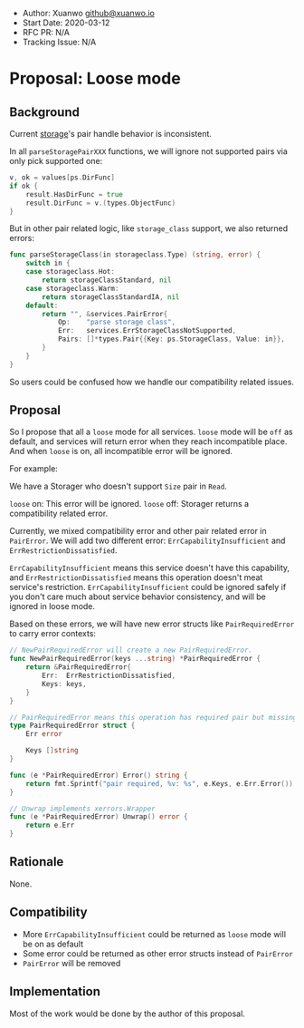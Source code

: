 - Author: Xuanwo <github@xuanwo.io>
- Start Date: 2020-03-12
- RFC PR: N/A
- Tracking Issue: N/A

# Proposal: Loose mode

## Background

Current [storage]'s pair handle behavior is inconsistent.

In all `parseStoragePairXXX` functions, we will ignore not supported pairs via only pick supported one:

```go
v, ok = values[ps.DirFunc]
if ok {
    result.HasDirFunc = true
    result.DirFunc = v.(types.ObjectFunc)
}
```

But in other pair related logic, like `storage_class` support, we also returned errors:

```go
func parseStorageClass(in storageclass.Type) (string, error) {
	switch in {
	case storageclass.Hot:
		return storageClassStandard, nil
	case storageclass.Warm:
		return storageClassStandardIA, nil
	default:
		return "", &services.PairError{
			Op:    "parse storage class",
			Err:   services.ErrStorageClassNotSupported,
			Pairs: []*types.Pair{{Key: ps.StorageClass, Value: in}},
		}
	}
}
```

So users could be confused how we handle our compatibility related issues.

## Proposal

So I propose that all a `loose` mode for all services. `loose` mode will be `off` as default, and services will return error when they reach incompatible place. And when `loose` is on, all incompatible error will be ignored.

For example:

We have a Storager who doesn't support `Size` pair in `Read`.

`loose` on: This error will be ignored.
`loose` off: Storager returns a compatibility related error.

Currently, we mixed compatibility error and other pair related error in `PairError`. We will add two different error: `ErrCapabilityInsufficient` and `ErrRestrictionDissatisfied`.

`ErrCapabilityInsufficient` means this service doesn't have this capability, and `ErrRestrictionDissatisfied` means this operation doesn't meat service's restriction. `ErrCapabilityInsufficient` could be ignored safely if you don't care much about service behavior consistency, and will be ignored in loose mode.

Based on these errors, we will have new error structs like `PairRequiredError` to carry error contexts:

```go
// NewPairRequiredError will create a new PairRequiredError.
func NewPairRequiredError(keys ...string) *PairRequiredError {
	return &PairRequiredError{
		Err:  ErrRestrictionDissatisfied,
		Keys: keys,
	}
}

// PairRequiredError means this operation has required pair but missing.
type PairRequiredError struct {
	Err error

	Keys []string
}

func (e *PairRequiredError) Error() string {
	return fmt.Sprintf("pair required, %v: %s", e.Keys, e.Err.Error())
}

// Unwrap implements xerrors.Wrapper
func (e *PairRequiredError) Unwrap() error {
	return e.Err
}
```

## Rationale

None.

## Compatibility

- More `ErrCapabilityInsufficient` could be returned as `loose` mode will be on as default
- Some error could be returned as other error structs instead of `PairError`
- `PairError` will be removed

## Implementation

Most of the work would be done by the author of this proposal.

[storage]: https://github.com/Xuanwo/storage
